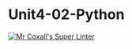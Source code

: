 # Unit4-02-Python
[![Mr Coxall's Super Linter](https://github.com/ICS3U-Programming-JessahT/Unit4-02-Python/workflows/Mr%20Coxall's%20Super%20Linter/badge.svg)](https://github.com/ICS3U-Programming-JessahT/Unit4-02-Python/actions/)
